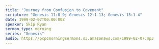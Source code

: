 ```yaml
---
title: "Journey from Confusion to Covenant"
scripture: "Genesis 11:8-9; Genesis 12:1-13; Genesis 13:1-4"
date: 1999-02-07T00:00:00Z
speaker: Skip Ryan
sermon_type: morning
series: "Genesis"
audio: https://pcpcmorningsermons.s3.amazonaws.com/1999-02-07.mp3 
---
```



